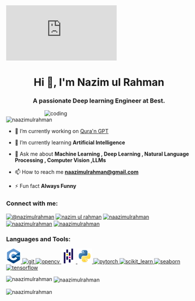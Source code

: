 ![logo](https://github.com/naazimulrahman/naazimulrahman/blob/main/bannar.html)
<h1 align="center">Hi 👋, I'm Nazim ul Rahman</h1>
<h3 align="center">A passionate Deep learning Engineer at Best.</h3>
<img align="right" alt ="coding" width="400"src="<img align="right" alt="coding" width="400" src="https://user-images.githubusercontent.com/55389276/140866485-8fb1c876-9a8f-4d6a-98dc-08c4981eaf70.gif">
<p align="left"> <img src="https://komarev.com/ghpvc/?username=naazimulrahman&label=Profile%20views&color=0e75b6&style=flat" alt="naazimulrahman" /> </p>

- 🔭 I’m currently working on [Qura'n GPT](https://github.com/users/naazimulrahman/projects/1)

- 🌱 I’m currently learning **Artificial Intelligence**

- 💬 Ask me about **Machine Learning , Deep Learning , Natural Language Processing , Computer Vision ,LLMs**

- 📫 How to reach me **naazimulrahman@gmail.com**

- ⚡ Fun fact **Always Funny**

<h3 align="left">Connect with me:</h3>
<p align="left">
<a href="https://twitter.com/@nazimulrahman" target="blank"><img align="center" src="https://raw.githubusercontent.com/rahuldkjain/github-profile-readme-generator/master/src/images/icons/Social/twitter.svg" alt="@nazimulrahman" height="30" width="40" /></a>
<a href="https://linkedin.com/in/nazim ul rahman" target="blank"><img align="center" src="https://raw.githubusercontent.com/rahuldkjain/github-profile-readme-generator/master/src/images/icons/Social/linked-in-alt.svg" alt="nazim ul rahman" height="30" width="40" /></a>
<a href="https://kaggle.com/naazimulrahman" target="blank"><img align="center" src="https://raw.githubusercontent.com/rahuldkjain/github-profile-readme-generator/master/src/images/icons/Social/kaggle.svg" alt="naazimulrahman" height="30" width="40" /></a>
<a href="https://instagram.com/naazimulrahman" target="blank"><img align="center" src="https://raw.githubusercontent.com/rahuldkjain/github-profile-readme-generator/master/src/images/icons/Social/instagram.svg" alt="naazimulrahman" height="30" width="40" /></a>
<a href="https://www.leetcode.com/naazimulrahman" target="blank"><img align="center" src="https://raw.githubusercontent.com/rahuldkjain/github-profile-readme-generator/master/src/images/icons/Social/leet-code.svg" alt="naazimulrahman" height="30" width="40" /></a>
</p>

<h3 align="left">Languages and Tools:</h3>
<p align="left"> <a href="https://www.w3schools.com/cpp/" target="_blank" rel="noreferrer"> <img src="https://raw.githubusercontent.com/devicons/devicon/master/icons/cplusplus/cplusplus-original.svg" alt="cplusplus" width="40" height="40"/> </a> <a href="https://git-scm.com/" target="_blank" rel="noreferrer"> <img src="https://www.vectorlogo.zone/logos/git-scm/git-scm-icon.svg" alt="git" width="40" height="40"/> </a> <a href="https://opencv.org/" target="_blank" rel="noreferrer"> <img src="https://www.vectorlogo.zone/logos/opencv/opencv-icon.svg" alt="opencv" width="40" height="40"/> </a> <a href="https://pandas.pydata.org/" target="_blank" rel="noreferrer"> <img src="https://raw.githubusercontent.com/devicons/devicon/2ae2a900d2f041da66e950e4d48052658d850630/icons/pandas/pandas-original.svg" alt="pandas" width="40" height="40"/> </a> <a href="https://www.python.org" target="_blank" rel="noreferrer"> <img src="https://raw.githubusercontent.com/devicons/devicon/master/icons/python/python-original.svg" alt="python" width="40" height="40"/> </a> <a href="https://pytorch.org/" target="_blank" rel="noreferrer"> <img src="https://www.vectorlogo.zone/logos/pytorch/pytorch-icon.svg" alt="pytorch" width="40" height="40"/> </a> <a href="https://scikit-learn.org/" target="_blank" rel="noreferrer"> <img src="https://upload.wikimedia.org/wikipedia/commons/0/05/Scikit_learn_logo_small.svg" alt="scikit_learn" width="40" height="40"/> </a> <a href="https://seaborn.pydata.org/" target="_blank" rel="noreferrer"> <img src="https://seaborn.pydata.org/_images/logo-mark-lightbg.svg" alt="seaborn" width="40" height="40"/> </a> <a href="https://www.tensorflow.org" target="_blank" rel="noreferrer"> <img src="https://www.vectorlogo.zone/logos/tensorflow/tensorflow-icon.svg" alt="tensorflow" width="40" height="40"/> </a> </p>

<p><img align="left" src="https://github-readme-stats.vercel.app/api/top-langs?username=naazimulrahman&show_icons=true&locale=en&layout=compact" alt="naazimulrahman" /></p>

<p>&nbsp;<img align="center" src="https://github-readme-stats.vercel.app/api?username=naazimulrahman&show_icons=true&locale=en" alt="naazimulrahman" /></p>

<p><img align="center" src="https://github-readme-streak-stats.herokuapp.com/?user=naazimulrahman&" alt="naazimulrahman" /></p>
